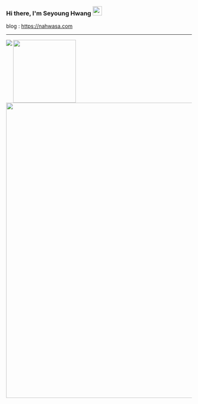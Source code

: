 ### Hi there, I'm Seyoung Hwang <img src="https://media.giphy.com/media/hvRJCLFzcasrR4ia7z/giphy.gif" width="25px">

blog : https://nahwasa.com

***

<!--
[![Solved.ac 프로필](http://mazassumnida.wtf/api/v2/generate_badge?boj=nahwasa)](https://solved.ac/nahwasa)
[![trophy](https://github-profile-trophy.vercel.app/?username=nahwasa&row=1&column=7)](https://github.com/ryo-ma/github-profile-trophy)
<a href="https://opgc.me/#/users/nahwasa" target="_blank"><img src="https://api.opgc.me/githubs/users/nahwasa/tag/?theme=basic" /></a>
[![trophy](https://github-profile-trophy.vercel.app/?username=nahwasa&row=1&column=7)](https://github.com/ryo-ma/github-profile-trophy)
-->

<div>
  <a href="https://solved.ac/nahwasa"><img align="left" src="http://mazassumnida.wtf/api/v2/generate_badge?boj=nahwasa"/></a>
  <img height="170" src="https://github-readme-stats.vercel.app/api?username=nahwasa&count_private=true&include_all_commits=true" />
</div>
<div style='margin-top=20px;'>
     
  <a href="https://github.com/ryo-ma/github-profile-trophy">
    <img width=800 src="https://github-profile-trophy.vercel.app/?username=nahwasa&row=1&column=7"/>
  </a>
</div>
